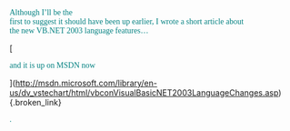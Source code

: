 <font face="Trebuchet MS" color="teal">Although I&#8217;ll be the<br /> first to suggest it should have been up earlier, I wrote a short article about<br /> the new VB.NET 2003 language features&#8230; </font>
				  
[
						  
<font face="Trebuchet MS" color="teal">and it is up on MSDN now</font>
				  
](http://msdn.microsoft.com/library/en-us/dv_vstechart/html/vbconVisualBasicNET2003LanguageChanges.asp){.broken_link} 
				  
<font face="Trebuchet MS" color="teal">.</font>